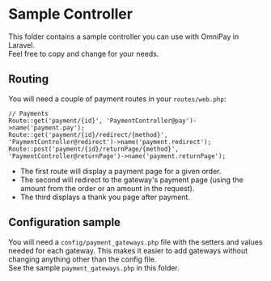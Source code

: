 # Sample Controller
This folder contains a sample controller you can use with OmniPay in Laravel.  
Feel free to copy and change for your needs.

## Routing
You will need a couple of payment routes in your `routes/web.php`:

```
// Payments
Route::get('payment/{id}', 'PaymentController@pay')->name('payment.pay');
Route::get('payment/{id}/redirect/{method}', 'PaymentController@redirect')->name('payment.redirect');
Route::post('payment/{id}/returnPage/{method}', 'PaymentController@returnPage')->name('payment.returnPage');
```

- The first route will display a payment page for a given order.
- The second will redirect to the gateway's payment page (using the amount from the order or an amount in the request).
- The third displays a thank you page after payment.

## Configuration sample
You will need a `config/payment_gateways.php` file with the setters and values needed for each gateway.  This makes it easier to add gateways without changing anything other than the config file.  
See the sample `payment_gateways.php` in this folder.
